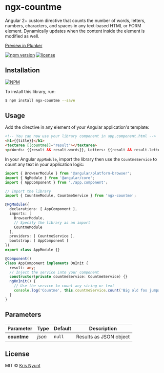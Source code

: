# ngx-countme

Angular 2+ custom directive that counts the number of words, letters, numbers, characters, and spaces in any text-based HTML or FORM element. Dynamically updates when the content inside the element is modified as well. 

[Preview in Plunker](https://plnkr.co/R5W1BnfoeBOlEifUwGU7)

[![npm version](https://badge.fury.io/js/ngx-countme.svg)](https://badge.fury.io/js/ngx-countme)
[![license](https://img.shields.io/npm/l/ngx-countme.svg)](https://www.npmjs.com/package/ngx-countme)


## Installation

[![NPM](https://nodei.co/npm/ngx-countme.png?downloads=true&stars=true)](https://nodei.co/npm/ngx-countme/)

To install this library, run:

```bash
$ npm install ngx-countme --save
```

## Usage

Add the directive in any element of your Angular application's template:

```html
<!-- You can now use your library component in app.component.html -->
<h1>{{title}}</h1>
<textarea [(countme)]="result"></textarea>
<p>Words: {{result && result.words}}, Letters: {{result && result.letters}}, Spaces: {{result && result.spaces}}</p>
```

In your Angular `AppModule`, import the library then use the `CountmeService` to count any text in your application logic:

```typescript
import { BrowserModule } from '@angular/platform-browser';
import { NgModule } from '@angular/core';
import { AppComponent } from './app.component';

// Import the library
import { CountmeModule, CountmeService } from 'ngx-countme';

@NgModule({
  declarations: [ AppComponent ],
  imports: [
    BrowserModule,
    // Specify the library as an import
    CountmeModule
  ],
  providers: [ CountmeService ],
  bootstrap: [ AppComponent ]
})
export class AppModule {}

@Component()
class AppComponent implements OnInit {
  result: any;
  // Inject the service into your component
  constructor(private countmeService: CountmeService) {}
  ngOnInit() {
    // Use the service to count any string or text
    console.log('Countme', this.countmeService.count('Big old fox jumps over a wall'));
  }
}
```


## Parameters

Parameter | Type | Default | Description 
--- | --- | --- | ---
**countme** | *json* | `null` | Results as JSON object



## License

MIT © [Kris Nyunt](mailto:kris.nyunt@gmail.com)